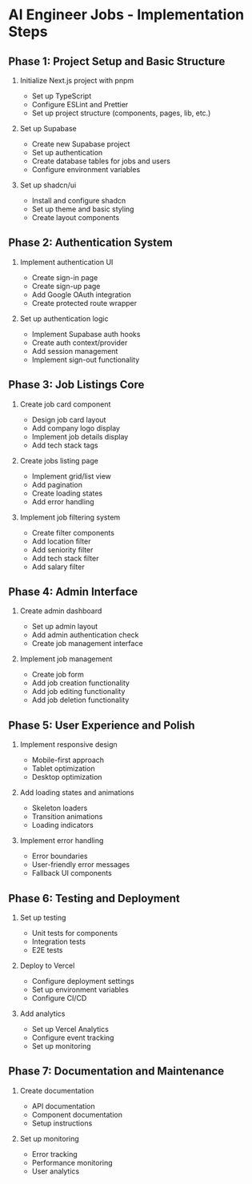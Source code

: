 # AI Engineer Jobs - Implementation Steps

## Phase 1: Project Setup and Basic Structure

1. Initialize Next.js project with pnpm

   - Set up TypeScript
   - Configure ESLint and Prettier
   - Set up project structure (components, pages, lib, etc.)

2. Set up Supabase

   - Create new Supabase project
   - Set up authentication
   - Create database tables for jobs and users
   - Configure environment variables

3. Set up shadcn/ui
   - Install and configure shadcn
   - Set up theme and basic styling
   - Create layout components

## Phase 2: Authentication System

1. Implement authentication UI

   - Create sign-in page
   - Create sign-up page
   - Add Google OAuth integration
   - Create protected route wrapper

2. Set up authentication logic
   - Implement Supabase auth hooks
   - Create auth context/provider
   - Add session management
   - Implement sign-out functionality

## Phase 3: Job Listings Core

1. Create job card component

   - Design job card layout
   - Add company logo display
   - Implement job details display
   - Add tech stack tags

2. Create jobs listing page

   - Implement grid/list view
   - Add pagination
   - Create loading states
   - Add error handling

3. Implement job filtering system
   - Create filter components
   - Add location filter
   - Add seniority filter
   - Add tech stack filter
   - Add salary filter

## Phase 4: Admin Interface

1. Create admin dashboard

   - Set up admin layout
   - Add admin authentication check
   - Create job management interface

2. Implement job management
   - Create job form
   - Add job creation functionality
   - Add job editing functionality
   - Add job deletion functionality

## Phase 5: User Experience and Polish

1. Implement responsive design

   - Mobile-first approach
   - Tablet optimization
   - Desktop optimization

2. Add loading states and animations

   - Skeleton loaders
   - Transition animations
   - Loading indicators

3. Implement error handling
   - Error boundaries
   - User-friendly error messages
   - Fallback UI components

## Phase 6: Testing and Deployment

1. Set up testing

   - Unit tests for components
   - Integration tests
   - E2E tests

2. Deploy to Vercel

   - Configure deployment settings
   - Set up environment variables
   - Configure CI/CD

3. Add analytics
   - Set up Vercel Analytics
   - Configure event tracking
   - Set up monitoring

## Phase 7: Documentation and Maintenance

1. Create documentation

   - API documentation
   - Component documentation
   - Setup instructions

2. Set up monitoring
   - Error tracking
   - Performance monitoring
   - User analytics
